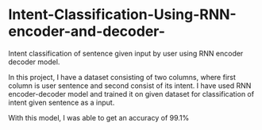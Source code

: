 # Intent-Classification-Using-RNN-encoder-and-decoder-
Intent classification of sentence given input by user using RNN encoder decoder model.

In this project, I have a dataset consisting of two columns, where first column is user sentence and second
consist of its intent. I have used RNN encoder-decoder model and trained it on given dataset for classification 
of intent given sentence as a input. 

With this model, I was able to get an accuracy of 99.1%
